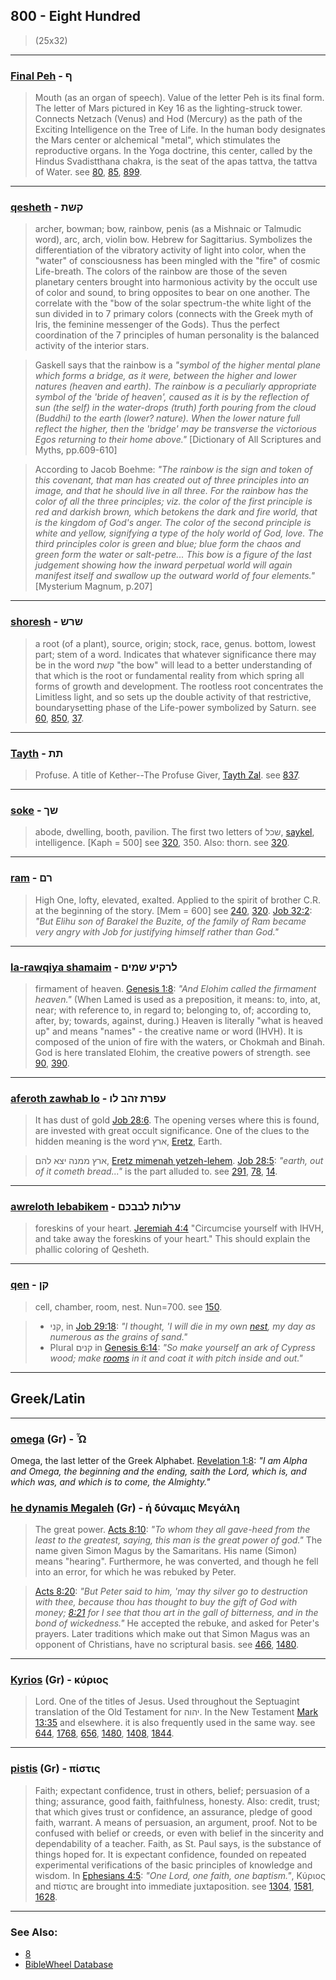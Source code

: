 ## 800 - Eight Hundred
> (25x32)

---

### [Final Peh](/keys/Pf) - ף
> Mouth (as an organ of speech). Value of the letter Peh is its final form. The letter of Mars pictured in Key 16 as the lighting-struck tower. Connects Netzach (Venus) and Hod (Mercury) as the path of the Exciting Intelligence on the Tree of Life. In the human body designates the Mars center or alchemical "metal", which stimulates the reproductive organs. In the Yoga doctrine, this center, called by the Hindus Svadistthana chakra, is the seat of the apas tattva, the tattva of Water. see [80](80), [85](85), [899](899).

---

### [qesheth](/keys/QShTh) - קשת
> archer, bowman; bow, rainbow, penis (as a Mishnaic or Talmudic word), arc, arch, violin bow. Hebrew for Sagittarius. Symbolizes the differentiation of the vibratory activity of light into color, when the "water" of consciousness has been mingled with the "fire" of cosmic Life-breath. The colors of the rainbow are those of the seven planetary centers brought into harmonious activity by the occult use of color and sound, to bring opposites to bear on one another. The correlate with the "bow of the solar spectrum-the white light of the sun divided in to 7 primary colors (connects with the Greek myth of Iris, the feminine messenger of the Gods). Thus the perfect coordination of the 7 principles of human personality is the balanced activity of the interior stars.

> Gaskell says that the rainbow is a *"symbol of the higher mental plane which forms a bridge, as it were, between the higher and lower natures (heaven and earth). The rainbow is a peculiarly appropriate symbol of the 'bride of heaven', caused as it is by the reflection of sun (the self) in the water-drops (truth) forth pouring from the cloud (Buddhi) to the earth (lower? nature). When the lower nature full reflect the higher, then the 'bridge' may be transverse the victorious Egos returning to their home above."* [Dictionary of All Scriptures and Myths, pp.609-610]

> According to Jacob Boehme: *"The rainbow is the sign and token of this covenant, that man has created out of three principles into an image, and that he should live in all three. For the rainbow has the color of all the three principles; viz. the color of the first principle is red and darkish brown, which betokens the dark and fire world, that is the kingdom of God's anger. The color of the second principle is white and yellow, signifying a type of the holy world of God, love. The third principles color is green and blue; blue form the chaos and green form the water or salt-petre... This bow is a figure of the last judgement showing how the inward perpetual world will again manifest itself and swallow up the outward world of four elements."* [Mysterium Magnum, p.207]

---

### [shoresh](/keys/ShRSh) - שרש
> a root (of a plant), source, origin; stock, race, genus. bottom, lowest part; stem of a word. Indicates that whatever significance there may be in the word קשת "the bow" will lead to a better understanding of that which is the root or fundamental reality from which spring all forms of growth and development. The rootless root concentrates the Limitless light, and so sets up the double activity of that restrictive, boundarysetting phase of the Life-power symbolized by Saturn. see [60](60), [850](850), [37](37).

---

### [Tayth](/keys/ThTh) - תת
> Profuse. A title of Kether--The Profuse Giver, [Tayth Zal](/keys/ThTh.ZL). see [837](837).

---

### [soke](/keys/ShKf) - שך
> abode, dwelling, booth, pavilion. The first two letters of שכל, [saykel](/keys/ShKL), intelligence. [Kaph = 500] see [320](320), 350. Also: thorn. see [320](320).

---

### [ram](/keys/RMf) - רם
> High One, lofty, elevated, exalted. Applied to the spirit of brother C.R. at the beginning of the story. [Mem = 600] see [240](240), [320](320). [Job 32:2](http://biblehub.com/job/32-2.htm): *"But Elihu son of Barakel the Buzite, of the family of Ram became very angry with Job for justifying himself rather than God."*

---

### [la-rawqiya shamaim](/keys/LRQIO.ShMIM) - לרקיע שמים
> firmament of heaven. [Genesis 1:8](http://biblehub.com/genesis/1-8.htm): *"And Elohim called the firmament heaven."* (When Lamed is used as a preposition, it means: to, into, at, near; with reference to, in regard to; belonging to, of; according to, after, by; towards, against, during.) Heaven is literally "what is heaved up" and means "names" - the creative name or word (IHVH). It is composed of the union of fire with the waters, or Chokmah and Binah. God is here translated Elohim, the creative powers of strength. see [90](90), [390](390).

---

### [aferoth zawhab lo](/keys/OPRTh.ZHB.LV) - עפרת זהב לו
> It has dust of gold [Job 28:6](http://biblehub.com/job/28-6.htm). The opening verses where this is found, are invested with great occult significance. One of the clues to the hidden meaning is the word ארץ, [Eretz](/keys/ARTz), Earth.

> ארץ ממנה יצא להם, [Eretz mimenah yetzeh-lehem](/keys/ARTz.MMNH.ITzA-LHM). [Job 28:5](http://biblehub.com/job/28-5.htm): *"earth, out of it cometh bread..."* is the part alluded to. see [291](291), [78](78), [14](14).

---

### [awreloth lebabikem](/keys/ORLVTh.LBBKM) - ערלות לבבכם
> foreskins of your heart. [Jeremiah 4:4](http://biblehub.com/jeremiah/4-4.htm) "Circumcise yourself with IHVH, and take away the foreskins of your heart." This should explain the phallic coloring of Qesheth.

---

### [qen](/keys/QN) - קן
> cell, chamber, room, nest. Nun=700. see [150](150).

> - קני, in [Job 29:18](http://biblehub.com/job/29-18.htm): *"I thought, 'I will die in my own [nest](/keys/QNI), my day as numerous as the grains of sand."*
> - Plural קנים in [Genesis 6:14](http://biblehub.com/genesis/6-14.htm): *"So make yourself an ark of Cypress wood; make [rooms](/keys/QNIM) in it and coat it with pitch inside and out."* 

---

## Greek/Latin

---

### [omega](/greek?word=O) (Gr) - Ὦ
Omega, the last letter of the Greek Alphabet. [Revelation 1:8](http://biblehub.com/revelation/1-8.htm): *"I am Alpha and Omega, the beginning and the ending, saith the Lord, which is, and which was, and which is to come, the Almighty."*

### [he dynamis Megaleh](/greek?word=h+dunamis+megalh) (Gr) - ἡ δύναμις Μεγάλη
> The great power. [Acts 8:10](http://biblehub.com/acts/8-10.htm): *"To whom they all gave-heed from the least to the greatest, saying, this man is the great power of god."* The name given Simon Magus by the Samaritans. His name (Simon) means "hearing". Furthermore, he was converted, and though he fell into an error, for which he was rebuked by Peter.

> [Acts 8:20](http://biblehub.com/acts/8-20.htm): *"But Peter said to him, 'may thy silver go to destruction with thee, because thou has thought to buy the gift of God with money; [8:21](http://biblehub.com/acts/8-21.htm) for I see that thou art in the gall of bitterness, and in the bond of wickedness."* He accepted the rebuke, and asked for Peter's prayers. Later traditions which make out that Simon Magus was an opponent of Christians, have no scriptural basis. see [466](466), [1480](1480).

---

### [Kyrios](/greek?word=kurios) (Gr) - κύριος
> Lord. One of the titles of Jesus. Used throughout the Septuagint translation of the Old Testament for יהוה. In the New Testament [Mark 13:35](http://biblehub.com/mark/13-35.htm) and elsewhere. it is also frequently used in the same way. see [644](644), [1768](1768), [656](656), [1480](1480), [1408](1408), [1844](1844).

---

### [pistis](/greek?word=pistis) (Gr) - πίστις
> Faith; expectant confidence, trust in others, belief; persuasion of a thing; assurance, good faith, faithfulness, honesty. Also: credit, trust; that which gives trust or confidence, an assurance, pledge of good faith, warrant. A means of persuasion, an argument, proof. Not to be confused with belief or creeds, or even with belief in the sincerity and dependability of a teacher. Faith, as St. Paul says, is the substance of things hoped for. It is expectant confidence, founded on repeated experimental verifications of the basic principles of knowledge and wisdom. In [Ephesians 4:5](http://biblehub.com/interlinear/ephesians/4-5.htm): *"One Lord, one faith, one baptism."*, Κύριος and πίστις are brought into immediate juxtaposition. see [1304](1304), [1581](1581), [1628](1628).

---

### See Also:

- [8](8)
- [BibleWheel Database](https://www.biblewheel.com//GR/GR_Database.php?SearchBy_Gematria=800)
